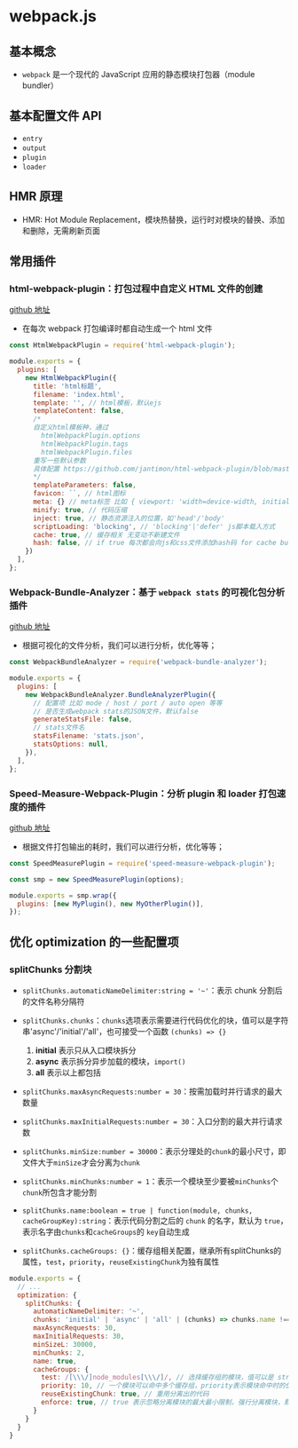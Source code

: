 # webpack.js

## 基本概念

- `webpack` 是一个现代的 JavaScript 应用的静态模块打包器（module bundler）

## 基本配置文件 API

- `entry`
- `output`
- `plugin`
- `loader`

## HMR 原理

- HMR: Hot Module Replacement，模块热替换，运行时对模块的替换、添加和删除，无需刷新页面

## 常用插件

### html-webpack-plugin：打包过程中自定义 HTML 文件的创建

[github 地址](https://github.com/jantimon/html-webpack-plugin)

- 在每次 webpack 打包编译时都自动生成一个 html 文件

```javascript
const HtmlWebpackPlugin = require('html-webpack-plugin');

module.exports = {
  plugins: [
    new HtmlWebpackPlugin({
      title: 'html标题',
      filename: 'index.html',
      template: '', // html模板，默认ejs
      templateContent: false,
      /*
      自定义html模板种，通过
        htmlWebpackPlugin.options
        htmlWebpackPlugin.tags
        htmlWebpackPlugin.files
      重写一些默认参数
      具体配置 https://github.com/jantimon/html-webpack-plugin/blob/master/examples/template-parameters/webpack.config.js
      */
      templateParameters: false,
      favicon: ``, // html图标
      meta: {} // meta标签 比如 { viewport: 'width=device-width, initial-scale=1, shrink-to-fit=no' }
      minify: true, // 代码压缩
      inject: true, // 静态资源注入的位置，如'head'/'body'
      scriptLoading: 'blocking', // 'blocking'|'defer' js脚本载入方式
      cache: true, // 缓存相关 无变动不新建文件
      hash: false, // if true 每次都会向js和css文件添加hash码 for cache busting 强制不缓存
    })
  ],
};
```

### Webpack-Bundle-Analyzer：基于 `webpack stats` 的可视化包分析插件

[github 地址](https://github.com/webpack-contrib/webpack-bundle-analyzer)

- 根据可视化的文件分析，我们可以进行分析，优化等等；

```javascript
const WebpackBundleAnalyzer = require('webpack-bundle-analyzer');

module.exports = {
  plugins: [
    new WebpackBundleAnalyzer.BundleAnalyzerPlugin({
      // 配置项 比如 mode / host / port / auto open 等等
      // 是否生成webpack stats的JSON文件，默认false
      generateStatsFile: false,
      // stats文件名
      statsFilename: 'stats.json',
      statsOptions: null,
    }),
  ],
};
```

### Speed-Measure-Webpack-Plugin：分析 plugin 和 loader 打包速度的插件

[github 地址](https://github.com/stephencookdev/speed-measure-webpack-plugin)

- 根据文件打包输出的耗时，我们可以进行分析，优化等等；

```javascript
const SpeedMeasurePlugin = require('speed-measure-webpack-plugin');

const smp = new SpeedMeasurePlugin(options);

module.exports = smp.wrap({
  plugins: [new MyPlugin(), new MyOtherPlugin()],
});
```

## 优化 optimization 的一些配置项

### splitChunks 分割块

- `splitChunks.automaticNameDelimiter:string = '~'`：表示 chunk 分割后的文件名称分隔符

- `splitChunks.chunks`：`chunks`选项表示需要进行代码优化的块，值可以是字符串'async'/'initial'/'all'，也可接受一个函数 `(chunks) => {}`

  1. **initial** 表示只从入口模块拆分
  2. **async** 表示拆分异步加载的模块，`import()`
  3. **all** 表示以上都包括

- `splitChunks.maxAsyncRequests:number = 30`：按需加载时并行请求的最大数量

- `splitChunks.maxInitialRequests:number = 30`：入口分割的最大并行请求数

- `splitChunks.minSize:number = 30000`：表示分理处的`chunk`的最小尺寸，即文件大于`minSize`才会分离为`chunk`

- `splitChunks.minChunks:number = 1`：表示一个模块至少要被`minChunks`个`chunk`所包含才能分割

- `splitChunks.name:boolean = true | function(module, chunks, cacheGroupKey):string`：表示代码分割之后的 `chunk` 的名字，默认为 `true`，表示名字由`chunks`和`cacheGroups`的 `key`自动生成

- `splitChunks.cacheGroups: {}`：缓存组相关配置，继承所有splitChunks的属性，`test`，`priority`，`reuseExistingChunk`为独有属性

```javascript
module.exports = {
  // ...
  optimization: {
    splitChunks: {
      automaticNameDelimiter: '~',
      chunks: 'initial' | 'async' | 'all' | (chunks) => chunks.name !== 'my-chunk',
      maxAsyncRequests: 30,
      maxInitialRequests: 30,
      minSizeL: 30000,
      minChunks: 2,
      name: true,
      cacheGroups: {
        test: /[\\\/]node_modules[\\\/]/, // 选择缓存组的模块，值可以是 string | regex | (module,chunk) => {}
        priority: 10, // 一个模块可以命中多个缓存组，priority表示模块命中时的优先级，default组优先级为负数，自定义组优先级为0
        reuseExistingChunk: true, // 重用分离出的代码
        enforce: true, // true 表示忽略分离模块的最大最小限制，强行分离模块，默认值false。
      }
    }
  }
}
```
